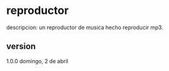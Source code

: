 # reproductor

descripcion: un reproductor de musica hecho reproducir mp3.

## version

1.0.0 domingo, 2 de abril
